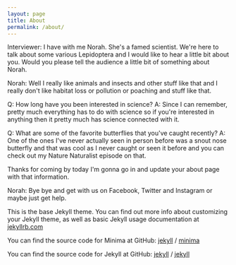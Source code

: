 ```yaml
---
layout: page
title: About
permalink: /about/
---
```

Interviewer: I have with me Norah. She's a famed scientist. We're here to talk about some various Lepidoptera and I would like to hear a little bit about you. Would you please tell the audience a little bit of something about Norah.

Norah: Well I really like animals and insects and other stuff like that and I really don't like habitat loss or pollution or poaching and stuff like that.

Q: How long have you been interested in science?
A: Since I can remember, pretty much everything has to do with science so if you're interested in anything then it pretty much has science connected with it.

Q: What are some of the favorite butterflies that you've caught recently?
A: One of the ones I've never actually seen in person before was a snout nose butterfly and that was cool as I never caught or seen it before and you can check out my Nature Naturalist episode on that.

Thanks for coming by today I'm gonna go in and update your about page with that information.

Norah: Bye bye and get with us on Facebook, Twitter and Instagram or maybe just get help.

This is the base Jekyll theme. You can find out more info about customizing your Jekyll theme, as well as basic Jekyll usage documentation at [jekyllrb.com](https://jekyllrb.com/)

You can find the source code for Minima at GitHub:
[jekyll][jekyll-organization] /
[minima](https://github.com/jekyll/minima)

You can find the source code for Jekyll at GitHub:
[jekyll][jekyll-organization] /
[jekyll](https://github.com/jekyll/jekyll)


[jekyll-organization]: https://github.com/jekyll
